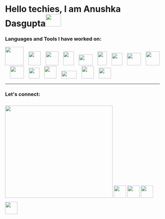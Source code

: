 <h1>Hello techies, I am Anushka Dasgupta<img height="40" width="50" src="https://user-images.githubusercontent.com/39513876/112366216-8cfe7400-8cfe-11eb-8116-7d3dbae20e97.gif"></h1>       
<h3>Languages and Tools I have worked on:</h3>                                         
<a href="https://www.java.com/en/"><img height="60" width="60" src="https://i.pinimg.com/originals/79/5e/bb/795ebb5f4a470cd7242136237f61fc53.png"></a>&nbsp;&nbsp;&nbsp;&nbsp;<a href="https://www.w3schools.com/html/"><img height="45" width="40" src="https://banner2.cleanpng.com/20180802/tpl/8d69cc4026ef9ea2fbc9f5972dd52fe7.webp"></a>&nbsp;&nbsp;&nbsp;&nbsp;<a href="https://www.w3schools.com/css/"><img height="45" width="42" src="https://w7.pngwing.com/pngs/493/796/png-transparent-responsive-web-design-cascading-style-sheets-css3-html-css-design-and-build-web-sites-others-blue-angle-text-thumbnail.png"></a>&nbsp;&nbsp;&nbsp;&nbsp;<a href="https://www.w3schools.com/js/default.asp"><img height="45" width="35" src="https://encrypted-tbn0.gstatic.com/images?q=tbn:ANd9GcT7u82z2pTdCDj-F2HEPXzdwB8QDTEZ4J_ciD4TaZ-jl5csX_NrVRHpFCiQFmtE3K2VOVc&usqp=CAU"></a>&nbsp;&nbsp;&nbsp;&nbsp;<a href="https://www.arduino.cc/"><img height="35" width="45" src="https://upload.wikimedia.org/wikipedia/commons/thumb/8/87/Arduino_Logo.svg/720px-Arduino_Logo.svg.png"></a>&nbsp;&nbsp;&nbsp;&nbsp;<a href="https://www.raspberrypi.com/"><img height="45" width="30" src="https://cdn.worldvectorlogo.com/logos/raspberry-pi.svg"></a>&nbsp;&nbsp;&nbsp;&nbsp;<a href="https://www.tutorialspoint.com/cprogramming/index.htm"><img height="40" width="35" src="https://encrypted-tbn0.gstatic.com/images?q=tbn:ANd9GcQCZYkaAt6xhGgyAKeUPpZ7sRiQcO1POBO4fQ&s"></a>&nbsp;&nbsp;&nbsp;&nbsp;<a href="https://www.python.org/"><img height="40" width="45" src="https://upload.wikimedia.org/wikipedia/commons/thumb/c/c3/Python-logo-notext.svg/1869px-Python-logo-notext.svg.png"></a>&nbsp;&nbsp;&nbsp;&nbsp;<a href="https://www.netlify.com/"><img height="45" width="45" src="https://upload.wikimedia.org/wikipedia/commons/9/97/Netlify_logo_%282%29.svg"></a>&nbsp;&nbsp;&nbsp;&nbsp;<a href="https://git-scm.com/"><img height="40" width="45" src="https://git-scm.com/images/logos/downloads/Git-Icon-1788C.png"></a>&nbsp;&nbsp;&nbsp;&nbsp;<a href="https://www.mathworks.com/products/matlab.html"><img height="35" width="35" src="https://upload.wikimedia.org/wikipedia/commons/thumb/2/21/Matlab_Logo.png/640px-Matlab_Logo.png"></a>&nbsp;&nbsp;&nbsp;&nbsp;<a href="https://react.dev/learn"><img height="40" width="40" src="https://cdn4.iconfinder.com/data/icons/logos-3/600/React.js_logo-512.png"></a>&nbsp;&nbsp;&nbsp;&nbsp;<a href="https://vercel.com/"><img height="25" width="50" src="https://encrypted-tbn0.gstatic.com/images?q=tbn:ANd9GcQ6Cmm-osNoJ0-1mtLcpTTD76ntkLfqs39MwQ&s"></a>&nbsp;&nbsp;&nbsp;&nbsp;<a href="https://nextjs.org/learn"><img height="40" width="40" src="https://seeklogo.com/images/N/next-js-logo-8FCFF51DD2-seeklogo.com.png"></a>&nbsp;&nbsp;&nbsp;&nbsp;<a href="https://tailwindcss.com/"><img height="35" width="40" src="https://miro.medium.com/v2/resize:fit:632/1*KTAstxDm8yEG17u94avrXw.png"></a>&nbsp;&nbsp;&nbsp;&nbsp;                    
<hr>                           
<h3>Let's connect:</h3>                      
<img height="300" width="350" src="https://media.tenor.com/ROOsgyUhs6IAAAAM/cup-of-coffee.gif" style="margin-top: 10px;">
    <a href="https://in.linkedin.com/in/anudasgupta00"><img height="40" width="40" src="https://encrypted-tbn0.gstatic.com/images?q=tbn:ANd9GcRokEYt0yyh6uNDKL8uksVLlhZ35laKNQgZ9g&s" style="margin-top: 10px;"></a>
    <a href="https://www.instagram.com/_anushkadasgupta_/"><img height="40" width="40" src="https://upload.wikimedia.org/wikipedia/commons/9/95/Instagram_logo_2022.svg" style="margin-top: 10px;"></a>
    <a href="https://www.facebook.com/profile.php?id=100086013206871"><img height="40" width="40" src="https://encrypted-tbn0.gstatic.com/images?q=tbn:ANd9GcQiXN9xSEe8unzPBEQOeAKXd9Q55efGHGB9BA&s" style="margin-top: 10px;"></a>
    <a href="https://twitter.com/anushka_dg"><img height="40" width="40" src="https://encrypted-tbn0.gstatic.com/images?q=tbn:ANd9GcR4302-ehoAycWH9UqxPU6g994o94YPHj01Mg&s" style="margin-top: 10px;"></a>









<!---
anudasgupta00/anudasgupta00 is a ✨ special ✨ repository because its `README.md` (this file) appears on your GitHub profile.
You can click the Preview link to take a look at your changes.
--->
